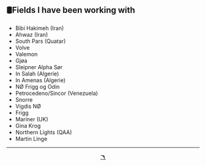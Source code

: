 ## 🛢️Fields I have been working with

- Bibi Hakimeh (Iran)
- Ahwaz (Iran)
- South Pars (Quatar)
- Volve
- Valemon
- Gjøa
- Sleipner Alpha Sør
- In Salah (Algerie)
- In Amenas (Algerie)
- NØ Frigg og Odin
- Petrocedeno/Sincor (Venezuela)
- Snorre
- Vigdis NØ
- Frigg
- Mariner (UK)
- Gina Krog
- Northern Lights (QAA)
- Martin Linge

---

<div style="text-align: center;">
<a href="people_english.md">🪃</a>
</div>
